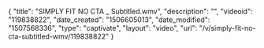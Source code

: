 {
    "title": "SIMPLY FIT NO CTA _ Subtitled.wmv",
    "description": "",
    "videoid": "119838822",
    "date_created": "1506605013",
    "date_modified": "1507568336",
    "type": "captivate",
    "layout": "video",
    "url": "\/v\/simply-fit-no-cta-subtitled-wmv\/119838822"
}